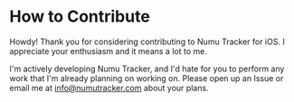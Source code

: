 # How to Contribute

Howdy! Thank you for considering contributing to Numu Tracker for iOS. I appreciate your enthusiasm and it means a lot to me.

I'm actively developing Numu Tracker, and I'd hate for you to perform any work that I'm already planning on working on. Please open up an Issue or email me at info@numutracker.com about your plans.
